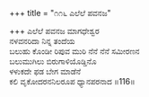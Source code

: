 +++
title = "೧೧೬ ಎಲೆಲೆ ಪವನಜ"

+++
ಎಲೆಲೆ ಪವನಜ ಮಾಗಧೇಶ್ವರ   
ನಳವನರಿದಾ ನಿನ್ನ ತಂದೆಯ  
ಬಲುಹು ಕೊಂಡೀ ರಿಪುವ ಮುರಿ ನೆನೆ ನೆನೆ ಸಮೀರಣನ  
ಬಲುಮುಗಿಲು ಬಿರುಗಾಳಿಯೊಡ್ಡಿನೊ  
ಳಳುಕದೇ ಫಡ ಬೇಗ ಮಾಡೆನೆ  
ಕಲಿ ವೃಕೋದರನನಿಲರೂಪ ಧ್ಯಾನಪರನಾದ      ॥116॥
